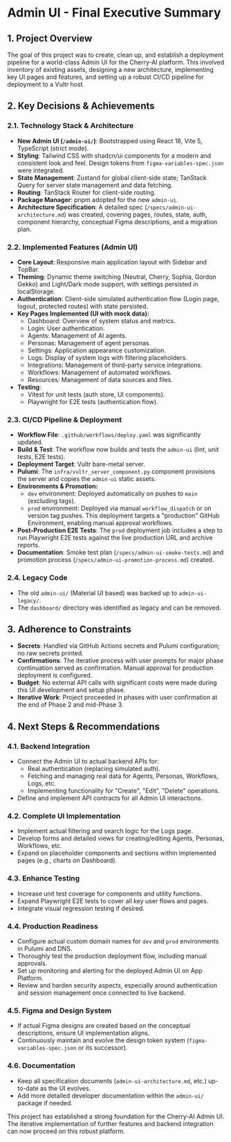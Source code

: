 # Admin UI - Final Executive Summary

## 1. Project Overview

The goal of this project was to create, clean up, and establish a deployment pipeline for a world-class Admin UI for the Cherry-AI platform. This involved inventory of existing assets, designing a new architecture, implementing key UI pages and features, and setting up a robust CI/CD pipeline for deployment to a Vultr host.

## 2. Key Decisions & Achievements

### 2.1. Technology Stack & Architecture
*   **New Admin UI (`/admin-ui/`)**: Bootstrapped using React 18, Vite 5, TypeScript (strict mode).
*   **Styling**: Tailwind CSS with shadcn/ui components for a modern and consistent look and feel. Design tokens from `figma-variables-spec.json` were integrated.
*   **State Management**: Zustand for global client-side state; TanStack Query for server state management and data fetching.
*   **Routing**: TanStack Router for client-side routing.
*   **Package Manager**: pnpm adopted for the new `admin-ui`.
*   **Architecture Specification**: A detailed spec (`/specs/admin-ui-architecture.md`) was created, covering pages, routes, state, auth, component hierarchy, conceptual Figma descriptions, and a migration plan.

### 2.2. Implemented Features (Admin UI)
*   **Core Layout**: Responsive main application layout with Sidebar and TopBar.
*   **Theming**: Dynamic theme switching (Neutral, Cherry, Sophia, Gordon Gekko) and Light/Dark mode support, with settings persisted in localStorage.
*   **Authentication**: Client-side simulated authentication flow (Login page, logout, protected routes) with state persisted.
*   **Key Pages Implemented (UI with mock data):**
    *   Dashboard: Overview of system status and metrics.
    *   Login: User authentication.
    *   Agents: Management of AI agents.
    *   Personas: Management of agent personas.
    *   Settings: Application appearance customization.
    *   Logs: Display of system logs with filtering placeholders.
    *   Integrations: Management of third-party service integrations.
    *   Workflows: Management of automated workflows.
    *   Resources: Management of data sources and files.
*   **Testing**:
    *   Vitest for unit tests (auth store, UI components).
    *   Playwright for E2E tests (authentication flow).

### 2.3. CI/CD Pipeline & Deployment
*   **Workflow File**: `.github/workflows/deploy.yaml` was significantly updated.
*   **Build & Test**: The workflow now builds and tests the `admin-ui` (lint, unit tests, E2E tests).
*   **Deployment Target**: Vultr bare-metal server.
*   **Pulumi**: The `infra/vultr_server_component.py` component provisions the server and copies the `admin-ui` static assets.
*   **Environments & Promotion:**
    *   `dev` environment: Deployed automatically on pushes to `main` (excluding tags).
    *   `prod` environment: Deployed via manual `workflow_dispatch` or on version tag pushes. This deployment targets a "production" GitHub Environment, enabling manual approval workflows.
*   **Post-Production E2E Tests**: The `prod` deployment job includes a step to run Playwright E2E tests against the live production URL and archive reports.
*   **Documentation**: Smoke test plan (`/specs/admin-ui-smoke-tests.md`) and promotion process (`/specs/admin-ui-promotion-process.md`) created.

### 2.4. Legacy Code
*   The old `admin-ui/` (Material UI based) was backed up to `admin-ui-legacy/`.
*   The `dashboard/` directory was identified as legacy and can be removed.

## 3. Adherence to Constraints
*   **Secrets**: Handled via GitHub Actions secrets and Pulumi configuration; no raw secrets printed.
*   **Confirmations**: The iterative process with user prompts for major phase continuation served as confirmation. Manual approval for production deployment is configured.
*   **Budget**: No external API calls with significant costs were made during this UI development and setup phase.
*   **Iterative Work**: Project proceeded in phases with user confirmation at the end of Phase 2 and mid-Phase 3.

## 4. Next Steps & Recommendations

### 4.1. Backend Integration
*   Connect the Admin UI to actual backend APIs for:
    *   Real authentication (replacing simulated auth).
    *   Fetching and managing real data for Agents, Personas, Workflows, Logs, etc.
    *   Implementing functionality for "Create", "Edit", "Delete" operations.
*   Define and implement API contracts for all Admin UI interactions.

### 4.2. Complete UI Implementation
*   Implement actual filtering and search logic for the Logs page.
*   Develop forms and detailed views for creating/editing Agents, Personas, Workflows, etc.
*   Expand on placeholder components and sections within implemented pages (e.g., charts on Dashboard).

### 4.3. Enhance Testing
*   Increase unit test coverage for components and utility functions.
*   Expand Playwright E2E tests to cover all key user flows and pages.
*   Integrate visual regression testing if desired.

### 4.4. Production Readiness
*   Configure actual custom domain names for `dev` and `prod` environments in Pulumi and DNS.
*   Thoroughly test the production deployment flow, including manual approvals.
*   Set up monitoring and alerting for the deployed Admin UI on App Platform.
*   Review and harden security aspects, especially around authentication and session management once connected to live backend.

### 4.5. Figma and Design System
*   If actual Figma designs are created based on the conceptual descriptions, ensure UI implementation aligns.
*   Continuously maintain and evolve the design token system (`figma-variables-spec.json` or its successor).

### 4.6. Documentation
*   Keep all specification documents (`admin-ui-architecture.md`, etc.) up-to-date as the UI evolves.
*   Add more detailed developer documentation within the `admin-ui/` package if needed.

This project has established a strong foundation for the Cherry-AI Admin UI. The iterative implementation of further features and backend integration can now proceed on this robust platform.
